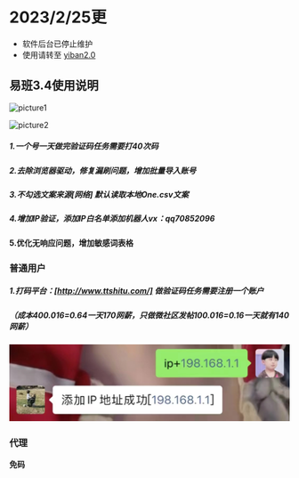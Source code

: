 # 2023/2/25更

- 软件后台已停止维护  
- 使用请转至  [yiban2.0](https://github.com/saiGou-14H/yiban2.0)





## 易班3.4使用说明

![picture1](https://github.com/saiGou-14H/save-image/blob/main/%E6%98%93%E7%8F%AD/%E6%98%93%E7%8F%AD3.0/picture1.png)

![picture2](https://github.com/saiGou-14H/save-image/blob/main/%E6%98%93%E7%8F%AD/%E6%98%93%E7%8F%AD3.0/picture2.png)

##### 1.一个号一天做完验证码任务需要打40次码 

##### 2.去除浏览器驱动，修复漏刷问题，增加批量导入账号

##### 3.不勾选文案来源[网络] 默认读取本地One.csv文案

##### 4.增加IP验证，添加IP白名单添加机器人vx：qq70852096

**5.优化无响应问题，增加敏感词表格**



### 普通用户

##### 1.打码平台：[http://www.ttshitu.com/] 做验证码任务需要注册一个账户

##### （成本40*0.016=0.64一天170网薪，只做微社区发帖10*0.016=0.16一天就有140网薪）

![ip验证](https://github.com/saiGou-14H/yiban3.0/blob/main/%E8%BF%87ip%E7%99%BD%E5%90%8D%E5%8D%95%E9%AA%8C%E8%AF%81.jpg)

### 代理

**免码**

##### 

























